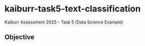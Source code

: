 # kaiburr-task5-text-classification
Kaiburr Assessment 2025 – Task 5 (Data Science Example)

## Objective

